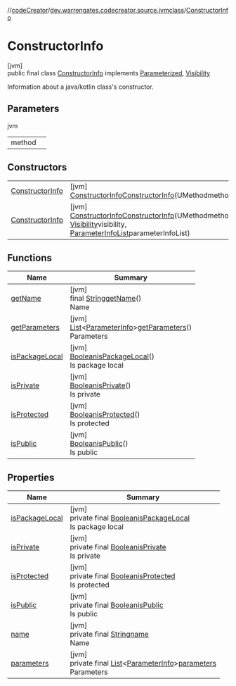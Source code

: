 //[codeCreator](../../../index.md)/[dev.warrengates.codecreator.source.jvmclass](../index.md)/[ConstructorInfo](index.md)

# ConstructorInfo

[jvm]\
public final class [ConstructorInfo](index.md) implements [Parameterized](../-parameterized/index.md), [Visibility](../-visibility/index.md)

Information about a java/kotlin class's constructor.

## Parameters

jvm

| | |
|---|---|
| method |  |

## Constructors

| | |
|---|---|
| [ConstructorInfo](-constructor-info.md) | [jvm]<br>[ConstructorInfo](index.md)[ConstructorInfo](-constructor-info.md)(UMethodmethod) |
| [ConstructorInfo](-constructor-info.md) | [jvm]<br>[ConstructorInfo](index.md)[ConstructorInfo](-constructor-info.md)(UMethodmethod, [Visibility](../-visibility/index.md)visibility, [ParameterInfoList](../-parameter-info-list/index.md)parameterInfoList) |

## Functions

| Name | Summary |
|---|---|
| [getName](get-name.md) | [jvm]<br>final [String](https://docs.oracle.com/javase/8/docs/api/java/lang/String.html)[getName](get-name.md)()<br>Name |
| [getParameters](get-parameters.md) | [jvm]<br>[List](https://docs.oracle.com/javase/8/docs/api/java/util/List.html)&lt;[ParameterInfo](../-parameter-info/index.md)&gt;[getParameters](get-parameters.md)()<br>Parameters |
| [isPackageLocal](is-package-local.md) | [jvm]<br>[Boolean](https://docs.oracle.com/javase/8/docs/api/java/lang/Boolean.html)[isPackageLocal](is-package-local.md)()<br>Is package local |
| [isPrivate](is-private.md) | [jvm]<br>[Boolean](https://docs.oracle.com/javase/8/docs/api/java/lang/Boolean.html)[isPrivate](is-private.md)()<br>Is private |
| [isProtected](is-protected.md) | [jvm]<br>[Boolean](https://docs.oracle.com/javase/8/docs/api/java/lang/Boolean.html)[isProtected](is-protected.md)()<br>Is protected |
| [isPublic](is-public.md) | [jvm]<br>[Boolean](https://docs.oracle.com/javase/8/docs/api/java/lang/Boolean.html)[isPublic](is-public.md)()<br>Is public |

## Properties

| Name | Summary |
|---|---|
| [isPackageLocal](../-visibility/is-package-local.md) | [jvm]<br>private final [Boolean](https://docs.oracle.com/javase/8/docs/api/java/lang/Boolean.html)[isPackageLocal](../-visibility/is-package-local.md)<br>Is package local |
| [isPrivate](../-visibility/is-private.md) | [jvm]<br>private final [Boolean](https://docs.oracle.com/javase/8/docs/api/java/lang/Boolean.html)[isPrivate](../-visibility/is-private.md)<br>Is private |
| [isProtected](../-visibility/is-protected.md) | [jvm]<br>private final [Boolean](https://docs.oracle.com/javase/8/docs/api/java/lang/Boolean.html)[isProtected](../-visibility/is-protected.md)<br>Is protected |
| [isPublic](../-visibility/is-public.md) | [jvm]<br>private final [Boolean](https://docs.oracle.com/javase/8/docs/api/java/lang/Boolean.html)[isPublic](../-visibility/is-public.md)<br>Is public |
| [name](index.md#-1949867931%2FProperties%2F-1216412040) | [jvm]<br>private final [String](https://docs.oracle.com/javase/8/docs/api/java/lang/String.html)[name](index.md#-1949867931%2FProperties%2F-1216412040)<br>Name |
| [parameters](../-method-info/index.md#1931376279%2FProperties%2F-1216412040) | [jvm]<br>private final [List](https://docs.oracle.com/javase/8/docs/api/java/util/List.html)&lt;[ParameterInfo](../-parameter-info/index.md)&gt;[parameters](../-method-info/index.md#1931376279%2FProperties%2F-1216412040)<br>Parameters |

